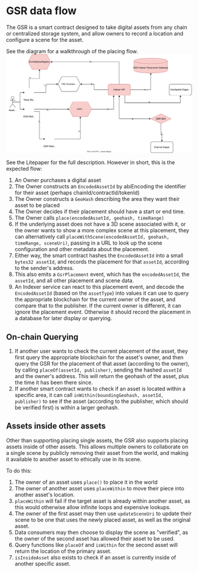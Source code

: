 # GSR data flow

The GSR is a smart contract designed to take digital assets from any chain or centralized storage system, and allow owners to record a location and configure a scene for the asset.

See the diagram for a walkthrough of the placing flow.
![](./gsr.drawio.svg)

See the Litepaper for the full description. However in short, this is the expected flow:

1. An Owner purchases a digital asset
1. The Owner constructs an `EncodedAssetId` by abiEncoding the identifier for their asset (perhaps chainId/contractId/tokenId)
1. The Owner constructs a `GeoHash` describing the area they want their asset to be placed
1. The Owner decides if their placement should have a start or end time.
1. The Owner calls `place(encodedAssetId, geohash, timeRange)`
1. If the underlying asset does not have a 3D scene associated with it, or the owner wants to show a more complex scene at this placement, they can alternatively call `placeWithScene(encodedAssetId, geohash, timeRange, sceneUri)`, passing in a URL to look up the scene configuration and other metadata about the placement.
1. Either way, the smart contract hashes the `EncodedAssetId` into a small `bytes32 assetId`, and records the placement for that `assetId`, according to the sender's address.
1. This also emits a `GsrPlacement` event, which has the `encodedAssetId`, the `assetId`, and all other placement and scene data.
1. An Indexer service can react to this placement event, and decode the `EncodedAssetId` (based on the `assetType`) into values it can use to query the appropriate blockchain for the current owner of the asset, and compare that to the publisher. If the current owner is different, it can ignore the placement event. Otherwise it should record the placement in a database for later display or querying.

## On-chain Querying

1. If another user wants to check the current placement of the asset, they first query the appropriate blockchain for the asset's owner, and then query the GSR for the placement of that asset (according to the owner), by calling `placeOf(assetId, publisher)`, sending the hashed `assetId` and the owner's address. This will return the geohash of the asset, plus the time it has been there since.
1. If another smart contract wants to check if an asset is located within a specific area, it can call `inWithin(boundingGeohash, assetId, publisher)` to see if the asset (according to the publisher, which should be verified first) is within a larger geohash.

## Assets inside other assets

Other than supporting placing single assets, the GSR also supports placing assets inside of other assets. This allows multiple owners to collaborate on a single scene by publicly removing their asset from the world, and making it available to another asset to ethically use in its scene.

To do this:

1. The owner of an asset uses `place()` to place it in the world
1. The owner of another asset uses `placeWithin` to move their piece into another asset's location.
1. `placeWithin` will fail if the target asset is already within another asset, as this would otherwise allow infinite loops and expensive lookups.
1. The owner of the first asset may then use `updateSceneUri` to update their scene to be one that uses the newly placed asset, as well as the original asset.
1. Data consumers may then choose to display the scene as "verified", as the owner of the second asset has allowed their asset to be used.
1. Query functions like `placeOf` and `isWithin` for the second asset will return the location of the primary asset.
1. `isInsideAsset` also exists to check if an asset is currently inside of another specific asset.
